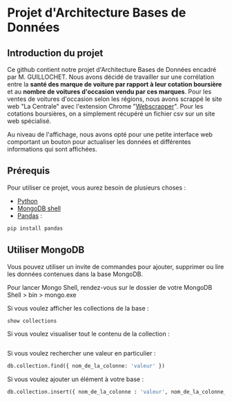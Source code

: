 # Projet d'Architecture Bases de Données


## Introduction du projet

Ce github contient notre projet d'Architecture Bases de Données encadré par M. GUILLOCHET. Nous avons décidé de travailler sur une corrélation entre la **santé des marque de voiture par rapport à leur cotation boursière** et au **nombre de voitures d'occasion vendu par ces marques**. Pour les ventes de voitures d'occasion selon les régions, nous avons scrappé le site web "La Centrale" avec l'extension Chrome "[Webscrapper](https://webscraper.io/)". Pour les cotations boursières, on a simplement récupéré un fichier csv sur un site web spécialisé.

Au niveau de l'affichage, nous avons opté pour une petite interface web comportant un bouton pour actualiser les données et différentes informations qui sont affichées.


## Prérequis

Pour utiliser ce projet, vous aurez besoin de plusieurs choses :

  - [Python](https://www.python.org/)
  - [MongoDB shell](https://www.mongodb.com/try/download/shell)
  - [Pandas](https://pandas.pydata.org/) :

```bash
pip install pandas
```

## Utiliser MongoDB

Vous pouvez utiliser un invite de commandes pour ajouter, supprimer ou lire les données contenues dans la base MongoDB.

Pour lancer Mongo Shell, rendez-vous sur le dossier de votre MongoDB Shell > bin > mongo.exe

Si vous voulez afficher les collections de la base :
```python
show collections
```

Si vous voulez visualiser tout le contenu de la collection :
```python
```

Si vous voulez rechercher une valeur en particulier :
```python
db.collection.find({ nom_de_la_colonne: 'valeur' })
```

Si vous voulez ajouter un élément à votre base :
```python
db.collection.insert({ nom_de_la_colonne : 'valeur', nom_de_la_colonne_2 : 'valeur'})
```

